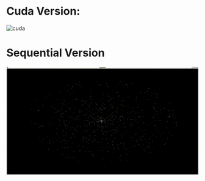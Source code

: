 # Cuda Version:

![cuda](./videos/cuda.gif)

# Sequential Version
![sequential](./videos/sequential.gif)
